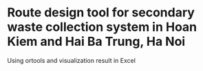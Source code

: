 # Route design tool for secondary waste collection system in Hoan Kiem and Hai Ba Trung, Ha Noi
Using ortools and visualization result in Excel
